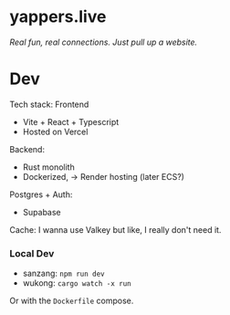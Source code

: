 # yappers.live
*Real fun, real connections. Just pull up a website.*



# Dev
Tech stack:
Frontend
- Vite + React + Typescript
- Hosted on Vercel

Backend:
- Rust monolith
- Dockerized, -> Render hosting
(later ECS?)

Postgres + Auth:
- Supabase

Cache:
I wanna use Valkey but like, I really don't need it.


### Local Dev
- sanzang: `npm run dev`
- wukong: `cargo watch -x run`

Or with the `Dockerfile` compose.